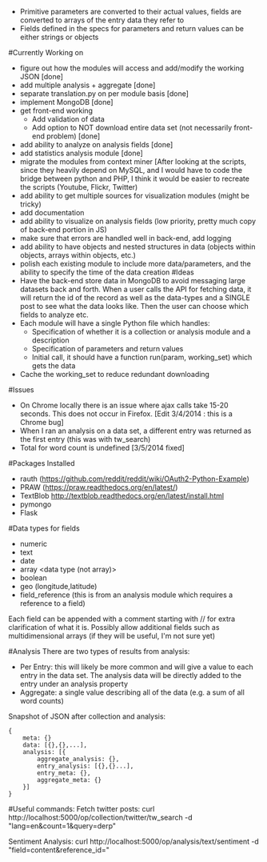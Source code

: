 - Primitive parameters are converted to their actual values, fields are converted to arrays of the entry data they refer to
- Fields defined in the specs for parameters and return values can be either strings or objects

#Currently Working on
- figure out how the modules will access and add/modify the working JSON [done]
- add multiple analysis + aggregate [done]
- separate translation.py on per module basis [done]
- implement MongoDB [done]
- get front-end working
	+ Add validation of data
	+ Add option to NOT download entire data set (not necessarily front-end problem) [done]
- add ability to analyze on analysis fields [done]
- add statistics analysis module [done]
- migrate the modules from context miner [After looking at the scripts, since they heavily depend on MySQL, and I would have to code the bridge between python and PHP, I think it would be easier to recreate the scripts (Youtube, Flickr, Twitter)
- add ability to get multiple sources for visualization modules (might be tricky)
- add documentation
- add ability to visualize on analysis fields (low priority, pretty much copy of back-end portion in JS)
- make sure that errors are handled well in back-end, add logging
- add ability to have objects and nested structures in data (objects within objects, arrays within objects, etc.)
- polish each existing module to include more data/parameters, and the ability to specify the time of the data creation
#Ideas
- Have the back-end store data in MongoDB to avoid messaging large datasets back and forth. When a user calls the API for fetching data, it will return the id of the record as well as the data-types and a SINGLE post to see what the data looks like. Then the user can choose which fields to analyze etc.
- Each module will have a single Python file which handles:
	- Specification of whether it is a collection or analysis module and a description
	- Specification of parameters and return values
	- Initial call, it should have a function run(param, working_set) which gets the data
- Cache the working_set to reduce redundant downloading

#Issues
- On Chrome locally there is an issue where ajax calls take 15-20 seconds. This does not occur in Firefox. [Edit 3/4/2014 : this is a Chrome bug]
- When I ran an analysis on a data set, a different entry was returned as the first entry (this was with tw_search)
- Total for word count is undefined [3/5/2014 fixed]

#Packages Installed
- rauth (https://github.com/reddit/reddit/wiki/OAuth2-Python-Example)
- PRAW (https://praw.readthedocs.org/en/latest/)
- TextBlob http://textblob.readthedocs.org/en/latest/install.html
- pymongo
- Flask

#Data types for fields
- numeric
- text
- date
- array <data type (not array)>
- boolean
- geo (longitude,latitude)
- field_reference <data type> (this is from an analysis module which requires a reference to a field)

Each field can be appended with a comment starting with // for extra clarification of what it is.
Possibly allow additional fields such as multidimensional arrays (if they will be useful, I'm not sure yet)


#Analysis
There are two types of results from analysis:
- Per Entry: this will likely be more common and will give a value to each entry in the data set. The analysis data will be directly added to the entry under an analysis property
- Aggregate: a single value describing all of the data (e.g. a sum of all word counts)


Snapshot of JSON after collection and analysis:
```
{
	meta: {}
	data: [{},{},...],
	analysis: [{
		aggregate_analysis: {},
		entry_analysis: [{},{}...],
		entry_meta: {},
		aggregate_meta: {}
	}]
}
```

#Useful commands:
Fetch twitter posts:
curl http://localhost:5000/op/collection/twitter/tw_search -d "lang=en&count=1&query=derp"

Sentiment Analysis:
curl http://localhost:5000/op/analysis/text/sentiment -d "field=content&reference_id=<ref id>"
